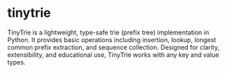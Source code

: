 # tinytrie
TinyTrie is a lightweight, type-safe trie (prefix tree) implementation in Python. It provides basic operations including insertion, lookup, longest common prefix extraction, and sequence collection. Designed for clarity, extensibility, and educational use, TinyTrie works with any key and value types.
